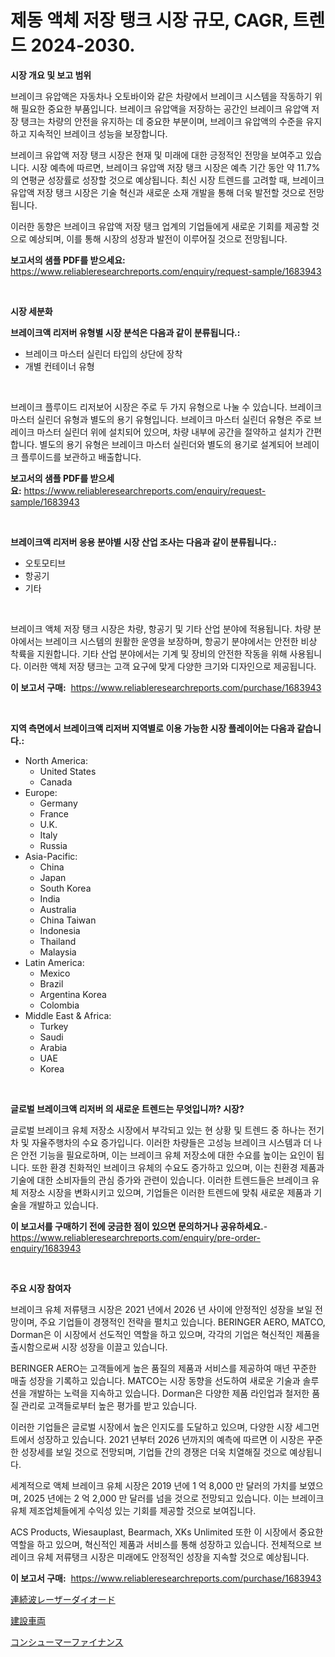 <p><h1>제동 액체 저장 탱크 시장 규모, CAGR, 트렌드 2024-2030.</h1></p><p><strong>시장 개요 및 보고 범위</strong></p>
<p><p>브레이크 유압액은 자동차나 오토바이와 같은 차량에서 브레이크 시스템을 작동하기 위해 필요한 중요한 부품입니다. 브레이크 유압액을 저장하는 공간인 브레이크 유압액 저장 탱크는 차량의 안전을 유지하는 데 중요한 부분이며, 브레이크 유압액의 수준을 유지하고 지속적인 브레이크 성능을 보장합니다.</p><p>브레이크 유압액 저장 탱크 시장은 현재 및 미래에 대한 긍정적인 전망을 보여주고 있습니다. 시장 예측에 따르면, 브레이크 유압액 저장 탱크 시장은 예측 기간 동안 약 11.7%의 연평균 성장률로 성장할 것으로 예상됩니다. 최신 시장 트렌드를 고려할 때, 브레이크 유압액 저장 탱크 시장은 기술 혁신과 새로운 소재 개발을 통해 더욱 발전할 것으로 전망됩니다.</p><p>이러한 동향은 브레이크 유압액 저장 탱크 업계의 기업들에게 새로운 기회를 제공할 것으로 예상되며, 이를 통해 시장의 성장과 발전이 이루어질 것으로 전망됩니다.</p></p>
<p><strong>보고서의 샘플 PDF를 받으세요:</strong> <a href="https://www.reliableresearchreports.com/enquiry/request-sample/1683943">https://www.reliableresearchreports.com/enquiry/request-sample/1683943</a></p>
<p>&nbsp;</p>
<p><strong>시장 세분화</strong></p>
<p><strong>브레이크액 리저버 유형별 시장 분석은 다음과 같이 분류됩니다.:</strong></p>
<p><ul><li>브레이크 마스터 실린더 타입의 상단에 장착</li><li>개별 컨테이너 유형</li></ul></p>
<p>&nbsp;</p>
<p><p>브레이크 플루이드 리저보어 시장은 주로 두 가지 유형으로 나눌 수 있습니다. 브레이크 마스터 실린더 유형과 별도의 용기 유형입니다. 브레이크 마스터 실린더 유형은 주로 브레이크 마스터 실린더 위에 설치되어 있으며, 차량 내부에 공간을 절약하고 설치가 간편합니다. 별도의 용기 유형은 브레이크 마스터 실린더와 별도의 용기로 설계되어 브레이크 플루이드를 보관하고 배출합니다.</p></p>
<p><strong>보고서의 샘플 PDF를 받으세요:</strong>&nbsp;<a href="https://www.reliableresearchreports.com/enquiry/request-sample/1683943">https://www.reliableresearchreports.com/enquiry/request-sample/1683943</a></p>
<p>&nbsp;</p>
<p><strong> 브레이크액 리저버 응용 분야별 시장 산업 조사는 다음과 같이 분류됩니다.:</strong></p>
<p><ul><li>오토모티브</li><li>항공기</li><li>기타</li></ul></p>
<p>&nbsp;</p>
<p><p>브레이크 액체 저장 탱크 시장은 차량, 항공기 및 기타 산업 분야에 적용됩니다. 차량 분야에서는 브레이크 시스템의 원활한 운영을 보장하며, 항공기 분야에서는 안전한 비상 착륙을 지원합니다. 기타 산업 분야에서는 기계 및 장비의 안전한 작동을 위해 사용됩니다. 이러한 액체 저장 탱크는 고객 요구에 맞게 다양한 크기와 디자인으로 제공됩니다.</p></p>
<p><strong>이 보고서 구매:</strong>&nbsp; <a href="https://www.reliableresearchreports.com/purchase/1683943">https://www.reliableresearchreports.com/purchase/1683943</a></p>
<p>&nbsp;</p>
<p><strong>지역 측면에서 브레이크액 리저버 지역별로 이용 가능한 시장 플레이어는 다음과 같습니다.:</strong></p>
<p><ul>
    <li>
        North America:
        <ul>
            <li>United States</li>
            <li>Canada</li>
        </ul>
    </li>
    <li>
        Europe:
        <ul>
            <li>Germany</li>
            <li>France</li>
            <li>U.K.</li>
            <li>Italy</li>
            <li>Russia</li>
        </ul>
    </li>
    <li>
        Asia-Pacific:
        <ul>
            <li>China</li>
            <li>Japan</li>
            <li>South Korea</li>
            <li>India</li>
            <li>Australia</li>
            <li>China Taiwan</li>
            <li>Indonesia</li>
            <li>Thailand</li>
            <li>Malaysia</li>
        </ul>
    </li>
    <li>
        Latin America:
        <ul>
            <li>Mexico</li>
            <li>Brazil</li>
            <li>Argentina Korea</li>
            <li>Colombia</li>
        </ul>
    </li>
    <li>
        Middle East & Africa:
        <ul>
            <li>Turkey</li>
            <li>Saudi</li>
            <li>Arabia</li>
            <li>UAE</li>
            <li>Korea</li>
        </ul>
    </li>
    </ul></p>
<p>&nbsp;</p>
<p><strong>글로벌 브레이크액 리저버 의 새로운 트렌드는 무엇입니까? 시장?</strong></p>
<p><p>글로벌 브레이크 유체 저장소 시장에서 부각되고 있는 현 상황 및 트렌드 중 하나는 전기차 및 자율주행차의 수요 증가입니다. 이러한 차량들은 고성능 브레이크 시스템과 더 나은 안전 기능을 필요로하며, 이는 브레이크 유체 저장소에 대한 수요를 높이는 요인이 됩니다. 또한 환경 친화적인 브레이크 유체의 수요도 증가하고 있으며, 이는 친환경 제품과 기술에 대한 소비자들의 관심 증가와 관련이 있습니다. 이러한 트렌드들은 브레이크 유체 저장소 시장을 변화시키고 있으며, 기업들은 이러한 트렌드에 맞춰 새로운 제품과 기술을 개발하고 있습니다.</p></p>
<p><strong>이 보고서를 구매하기 전에 궁금한 점이 있으면 문의하거나 공유하세요.</strong>- <a href="https://www.reliableresearchreports.com/enquiry/pre-order-enquiry/1683943">https://www.reliableresearchreports.com/enquiry/pre-order-enquiry/1683943</a></p>
<p>&nbsp;</p>
<p><strong>주요 시장 참여자</strong></p>
<p><p>브레이크 유체 저류탱크 시장은 2021 년에서 2026 년 사이에 안정적인 성장을 보일 전망이며, 주요 기업들이 경쟁적인 전략을 펼치고 있습니다. BERINGER AERO, MATCO, Dorman은 이 시장에서 선도적인 역할을 하고 있으며, 각각의 기업은 혁신적인 제품을 출시함으로써 시장 성장을 이끌고 있습니다. </p><p>BERINGER AERO는 고객들에게 높은 품질의 제품과 서비스를 제공하여 매년 꾸준한 매출 성장을 기록하고 있습니다. MATCO는 시장 동향을 선도하여 새로운 기술과 솔루션을 개발하는 노력을 지속하고 있습니다. Dorman은 다양한 제품 라인업과 철저한 품질 관리로 고객들로부터 높은 평가를 받고 있습니다.</p><p>이러한 기업들은 글로벌 시장에서 높은 인지도를 도달하고 있으며, 다양한 시장 세그먼트에서 성장하고 있습니다. 2021 년부터 2026 년까지의 예측에 따르면 이 시장은 꾸준한 성장세를 보일 것으로 전망되며, 기업들 간의 경쟁은 더욱 치열해질 것으로 예상됩니다.</p><p>세계적으로 액체 브레이크 유체 시장은 2019 년에 1 억 8,000 만 달러의 가치를 보였으며, 2025 년에는 2 억 2,000 만 달러를 넘을 것으로 전망되고 있습니다. 이는 브레이크 유체 제조업체들에게 수익성 있는 기회를 제공할 것으로 보여집니다. </p><p>ACS Products, Wiesauplast, Bearmach, XKs Unlimited 또한 이 시장에서 중요한 역할을 하고 있으며, 혁신적인 제품과 서비스를 통해 성장하고 있습니다. 전체적으로 브레이크 유체 저류탱크 시장은 미래에도 안정적인 성장을 지속할 것으로 예상됩니다.</p></p>
<p><strong>이 보고서 구매:</strong>&nbsp;&nbsp;<a href="https://www.reliableresearchreports.com/purchase/1683943">https://www.reliableresearchreports.com/purchase/1683943</a></p>
<p><p><a href="https://github.com/ihabdkwlxs948/Market-Research-Report-List-1/blob/main/17770498591.md">連続波レーザーダイオード</a></p><p><a href="https://github.com/dadanedu33/Market-Research-Report-List-1/blob/main/34060908589.md">建設車両</a></p><p><a href="https://github.com/zoetazuur/Market-Research-Report-List-1/blob/main/18478908590.md">コンシューマーファイナンス</a></p></p>

